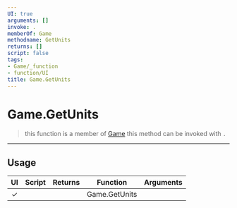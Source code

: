 ```yaml
---
UI: true
arguments: []
invoke: .
memberOf: Game
methodname: GetUnits
returns: []
script: false
tags:
- Game/_function
- function/UI
title: Game.GetUnits
---
```

# Game.GetUnits
> this function is a member of [Game](civ-6/lua/Game.md)
> this method can be invoked with `.`
-----
## Usage
|  UI | Script | Returns | Function | Arguments |
|:---:|:------:|-------:|:--------:|:---------|
|✓| ||Game.GetUnits||

